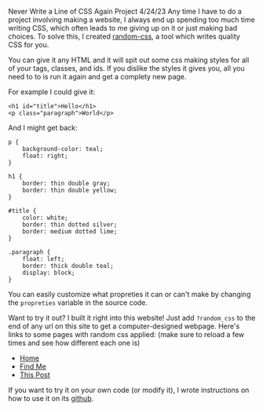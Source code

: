 Never Write a Line of CSS Again
Project
4/24/23
Any time I have to do a project involving making a website, I always end up spending too much time writing CSS, which often leads to me giving up on it or just making bad choices. To solve this, I created [random-css](https://github.com/sustachio/random-css), a tool which writes quality CSS for you.

You can give it any HTML and it will spit out some css making styles for all of your tags, classes, and ids. If you dislike the styles it gives you, all you need to to is run it again and get a complety new page.

For example I could give it:

    <h1 id="title">Hello</h1>
    <p class="paragraph">World</p>

And I might get back:

    p {
        background-color: teal;
        float: right;
    }

    h1 {
        border: thin double gray;
        border: thin double yellow;
    }

    #title {
        color: white;
        border: thin dotted silver;
        border: medium dotted lime;
    }

    .paragraph {
        float: left;
        border: thick double teal;
        display: block;
    }

You can easily customize what propreties it can or can't make by changing the `propreties` variable in the source code.

Want to try it out? I built it right into this website! Just add `?random_css` to the end of any url on this site to get a computer-designed webpage. Here's links to some pages with random css applied: (make sure to reload a few times and see how different each one is)

- <a href="{{ url_for('home') }}?random_css">Home</a>
- <a href="{{ url_for('find_me') }}?random_css">Find Me</a>
- <a href="{{ url_for('post', post_id='never-write-a-line-of-css-again') }}?random_css">This Post</a>

If you want to try it on your own code (or modify it), I wrote instructions on how to use it on its [github](https://github.com/sustachio/random-css).